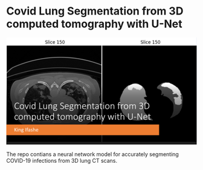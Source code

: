 # **Covid Lung Segmentation from 3D computed tomography with U-Net** 

![image1](assets/Picture1.png)

The repo contians a neural network model for accurately segmenting COVID-19 infections from 3D lung CT scans. 
